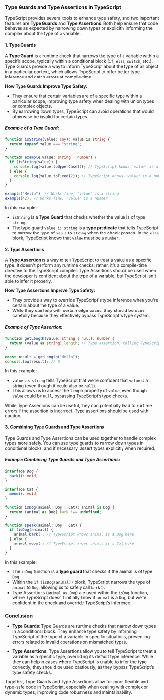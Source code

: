 ### **Type Guards and Type Assertions in TypeScript**

TypeScript provides several tools to enhance type safety, and two important features are **Type Guards** and **Type Assertions**. Both help ensure that code behaves as expected by narrowing down types or explicitly informing the compiler about the type of a variable.

#### **1. Type Guards**

A **Type Guard** is a runtime check that narrows the type of a variable within a specific scope, typically within a conditional block (`if`, `else`, `switch`, etc.). Type Guards provide a way to inform TypeScript about the type of an object in a particular context, which allows TypeScript to offer better type inference and catch errors at compile-time.

**How Type Guards Improve Type Safety:**
- They ensure that certain variables are of a specific type within a particular scope, improving type safety when dealing with union types or complex objects.
- By narrowing down types, TypeScript can avoid operations that would otherwise be invalid for certain types.

##### **Example of a Type Guard:**

```typescript
function isString(value: any): value is string {
  return typeof value === "string";
}

function example(value: string | number) {
  if (isString(value)) {
    console.log(value.toUpperCase()); // TypeScript knows 'value' is a string here
  } else {
    console.log(value.toFixed(2)); // TypeScript knows 'value' is a number here
  }
}

example("Hello"); // Works fine, 'value' is a string
example(42); // Works fine, 'value' is a number
```

In this example:
- `isString` is a **Type Guard** that checks whether the value is of type `string`.
- The type guard `value is string` is a **type predicate** that tells TypeScript to narrow the type of `value` to `string` when the check passes. In the `else` block, TypeScript knows that `value` must be a `number`.

#### **2. Type Assertions**

A **Type Assertion** is a way to tell TypeScript to treat a value as a specific type. It doesn't perform any runtime checks; rather, it’s a compile-time directive to the TypeScript compiler. Type Assertions should be used when the developer is confident about the type of a variable, but TypeScript isn't able to infer it properly.

**How Type Assertions Improve Type Safety:**
- They provide a way to override TypeScript's type inference when you're certain about the type of a value.
- While they can help with certain edge cases, they should be used carefully because they effectively bypass TypeScript's type system.

##### **Example of Type Assertion:**

```typescript
function getLength(value: string | null): number {
  return (value as string).length; // Type assertion: telling TypeScript that value is a string
}

const result = getLength("Hello");
console.log(result); // 5
```

In this example:
- `value as string` tells TypeScript that we’re confident that `value` is a string (even though it could also be `null`).
- This allows us to access the `length` property of `value`, even though `value` could be `null`, bypassing TypeScript’s type checks.
  
While Type Assertions can be useful, they can potentially lead to runtime errors if the assertion is incorrect. Type assertions should be used with caution.

#### **3. Combining Type Guards and Type Assertions**

Type Guards and Type Assertions can be used together to handle complex types more safely. You can use type guards to narrow down types in conditional blocks, and if necessary, assert types explicitly when required.

##### **Example Combining Type Guards and Type Assertions:**

```typescript
interface Dog {
  bark(): void;
}

interface Cat {
  meow(): void;
}

function isDog(animal: Dog | Cat): animal is Dog {
  return (animal as Dog).bark !== undefined;
}

function speak(animal: Dog | Cat) {
  if (isDog(animal)) {
    animal.bark(); // TypeScript knows animal is a Dog here
  } else {
    animal.meow(); // TypeScript knows animal is a Cat here
  }
}
```

In this example:
- The `isDog` function is a **type guard** that checks if the animal is of type `Dog`.
- Within the `if (isDog(animal))` block, TypeScript narrows the type of `animal` to `Dog`, allowing us to safely call `bark()`.
- Type Assertions (`animal as Dog`) are used within the `isDog` function, where TypeScript doesn't initially know if `animal` is a `Dog`, but we’re confident in the check and override TypeScript’s inference.

### **Conclusion**

- **Type Guards**: Type Guards are runtime checks that narrow down types in a conditional block. They enhance type safety by informing TypeScript of the type of a variable in specific situations, preventing errors related to invalid operations on mismatched types.
  
- **Type Assertions**: Type Assertions allow you to tell TypeScript to treat a variable as a specific type, overriding its default type inference. While they can help in cases where TypeScript is unable to infer the type correctly, they should be used cautiously, as they bypass TypeScript’s type safety checks.

Together, Type Guards and Type Assertions allow for more flexible and type-safe code in TypeScript, especially when dealing with complex or dynamic types, improving code robustness and maintainability.